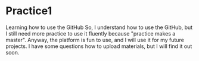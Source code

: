 # Practice1
Learning how to use the GitHub
So, I understand how to use the GitHub, but I still need more practice to use it fluently because "practice makes a master". Anyway, the platform is fun to use, and I will use it for my future projects. I have some questions how to upload materials, but I will find it out soon.  
